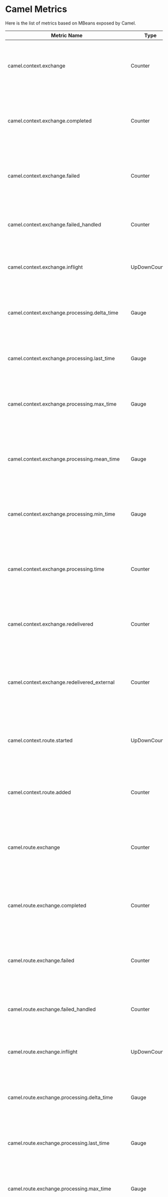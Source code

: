 # Camel Metrics

Here is the list of metrics based on MBeans exposed by Camel.

| Metric Name                                    | Type          | Attributes                                          | Description                                                                                                                                                                                                                                                       |
|------------------------------------------------|---------------|-----------------------------------------------------|-------------------------------------------------------------------------------------------------------------------------------------------------------------------------------------------------------------------------------------------------------------------|
| camel.context.exchange                         | Counter       | context, camel_version, package_scan_class_resolver | Indicates the total number of exchanges, passed or failed, processed since context start-up or the last reset operation.                                                                                                                                          |
| camel.context.exchange.completed               | Counter       | context, camel_version, package_scan_class_resolver | Indicates the total number of exchanges processed successfully since context start-up or the last reset operation.                                                                                                                                                |
| camel.context.exchange.failed                  | Counter       | context, camel_version, package_scan_class_resolver | Indicates the total number of exchanges that failed to process since context start-up or the last reset operation.                                                                                                                                                |
| camel.context.exchange.failed_handled          | Counter       | context, camel_version, package_scan_class_resolver | Indicates the number of exchanges failed and handled by an ExceptionHandler in the context.                                                                                                                                                                       |
| camel.context.exchange.inflight                | UpDownCounter | context, camel_version, package_scan_class_resolver | Indicates the number of exchanges currently transiting the context.                                                                                                                                                                                               |
| camel.context.exchange.processing.delta_time   | Gauge         | context, camel_version, package_scan_class_resolver | Indicates the difference, in milliseconds, of the Processing Time of the last two exchanges transited the context.                                                                                                                                                |
| camel.context.exchange.processing.last_time    | Gauge         | context, camel_version, package_scan_class_resolver | Indicates the time, in milliseconds, it took to process the last exchange.                                                                                                                                                                                        |
| camel.context.exchange.processing.max_time     | Gauge         | context, camel_version, package_scan_class_resolver | Indicates the longest time, in milliseconds, to process an exchange since context start-up or the last reset operation.                                                                                                                                           |
| camel.context.exchange.processing.mean_time    | Gauge         | context, camel_version, package_scan_class_resolver | Indicates the mean processing time, in milliseconds, for all exchanges processed since context start-up or the last reset operation.                                                                                                                              |
| camel.context.exchange.processing.min_time     | Gauge         | context, camel_version, package_scan_class_resolver | Indicates the shortest time, in milliseconds, to process an exchange since context start-up or the last reset operation.                                                                                                                                          |
| camel.context.exchange.processing.time         | Counter       | context, camel_version, package_scan_class_resolver | Indicates the total processing time, in milliseconds, to process all exchanges since context start-up or the last reset operation.                                                                                                                                |
| camel.context.exchange.redelivered             | Counter       | context, camel_version, package_scan_class_resolver | Number of exchanges redelivered (internal only)  since context start-up or the last reset operation.                                                                                                                                                              |
| camel.context.exchange.redelivered_external    | Counter       | context, camel_version, package_scan_class_resolver | The total number of all external initiated redeliveries (such as from JMS broker) since context start-up or the last reset operation.                                                                                                                             |
| camel.context.route.started                    | UpDownCounter | context, camel_version, package_scan_class_resolver | Indicates the number of routes started successfully since context start-up or the last reset operation.                                                                                                                                                           |
| camel.context.route.added                      | Counter       | context, camel_version, package_scan_class_resolver | Indicates the total number of routes added successfully since context start-up or the last reset operation.                                                                                                                                                       |
| camel.route.exchange                           | Counter       | context, route                                      | Indicates the total number of exchanges, passed or failed, that the route has processed since route start-up or the last reset operation.                                                                                                                         |
| camel.route.exchange.completed                 | Counter       | context, route                                      | Indicates the total number of exchanges the route has processed successfully since route start-up or the last reset operation.                                                                                                                                    |
| camel.route.exchange.failed                    | Counter       | context, route                                      | Indicates the total number of exchanges that the route has failed to process since route start-up or the last reset operation.                                                                                                                                    |
| camel.route.exchange.failed_handled            | Counter       | context, route                                      | Indicates the number of exchanges failed and handled by an ExceptionHandler in the route.                                                                                                                                                                         |
| camel.route.exchange.inflight                  | UpDownCounter | context, route                                      | Indicates the number of exchanges currently transiting the route.                                                                                                                                                                                                 |
| camel.route.exchange.processing.delta_time     | Gauge         | context, route                                      | Indicates the difference, in milliseconds, of the Processing Time of the last two exchanges transited the route.                                                                                                                                                  |
| camel.route.exchange.processing.last_time      | Gauge         | context, route                                      | Indicates the time, in milliseconds, it took the route to process the last exchange.                                                                                                                                                                              |
| camel.route.exchange.processing.max_time       | Gauge         | context, route                                      | Indicates the longest time, in milliseconds, to process an exchange since the route start-up or the last reset operation.                                                                                                                                         |
| camel.route.exchange.processing.mean_time      | Gauge         | context, route                                      | Indicates the mean processing time, in milliseconds, for all exchanges processed since the route start-up or the last reset operation.                                                                                                                            |
| camel.route.exchange.processing.min_time       | Gauge         | context, route                                      | Indicates the shortest time, in milliseconds, to process an exchange since the route start-up or the last reset operation.                                                                                                                                        |
| camel.route.exchange.processing.time           | Counter       | context, route                                      | Indicates the total processing time, in milliseconds, of all exchanges the selected processed since route start-up or the last reset operation.                                                                                                                   |
| camel.route.exchange.redelivered               | Counter       | context, route                                      | Number of exchanges redelivered (internal only)  since route start-up or the last reset operation.                                                                                                                                                                |
| camel.route.exchange.redelivered_external      | Counter       | context, route                                      | The total number of all external initiated redeliveries (such as from JMS broker) since the route start-up or the last reset operation.                                                                                                                           |
| camel.processor.exchange                       | Counter       | context, route, processor, destination              | Indicates the total number of exchanges, passed or failed, that the selected processor has processed since processor start-up or the last reset operation.                                                                                                        |
| camel.processor.exchange.completed             | Counter       | context, route, processor, destination              | Indicates the total number of exchanges the selected processor has processed successfully since processor start-up or the last reset operation.                                                                                                                   |
| camel.processor.exchange.failed                | Counter       | context, route, processor, destination              | Indicates the total number of exchanges that the selected processor has failed to process since processor start-up or the last reset operation.                                                                                                                   |
| camel.processor.exchange.inflight              | UpDownCounter | context, route, processor, destination              | Indicates the number of exchanges currently transiting the processor.                                                                                                                                                                                             |
| camel.processor.exchange.failed_handled        | Counter       | context, route, processor, destination              | Indicates the number of exchanges failed and handled by an ExceptionHandler in the context.                                                                                                                                                                       |
| camel.processor.exchange.processing.delta_time | Gauge         | context, route, processor, destination              | Indicates the difference, in milliseconds, of the Processing Time of the last two exchanges transited the selected processor.                                                                                                                                     |
| camel.processor.exchange.processing.last_time  | Gauge         | context, route, processor, destination              | Indicates the time, in milliseconds, it took the selected processor to process the last exchange.                                                                                                                                                                 |
| camel.processor.exchange.processing.max_time   | Gauge         | context, route, processor, destination              | Indicates the longest time, in milliseconds, to process an exchange since processor start-up or the last reset operation.                                                                                                                                         |
| camel.processor.exchange.processing.mean_time  | Gauge         | context, route, processor, destination              | Indicates the mean processing time, in milliseconds, for all exchanges processed since processor start-up or the last reset operation.                                                                                                                            |
| camel.processor.exchange.processing.min_time   | Gauge         | context, route, processor, destination              | Indicates the shortest time, in milliseconds, to process an exchange since processor start-up or the last reset operation.                                                                                                                                        |
| camel.processor.exchange.processing.time       | Counter       | context, route, processor, destination              | Indicates the total processing time, in milliseconds, to process all exchanges since start-up or the last reset operation.                                                                                                                                        |
| camel.processor.exchange.redelivered           | Counter       | context, route, processor, destination              | Number of exchanges redelivered (internal only)  since selected processor start-up or the last reset operation.                                                                                                                                                   |
| camel.processor.exchange.redelivered_external  | Counter       | context, route, processor, destination              | The total number of all external initiated redeliveries (such as from JMS broker) since processor start-up or the last reset operation.                                                                                                                           |
| camel.threadpool.active                        | UpDownCounter | context, route, pool_id                             | The approximate number of threads that are actively executing tasks.                                                                                                                                                                                              |
| camel.threadpool.pool.size                     | UpDownCounter | context, route, pool_id                             | The current number of threads in the pool.                                                                                                                                                                                                                        |
| camel.threadpool.pool.core_size                | UpDownCounter | context, route, pool_id                             | The number of threads that are always kept in the pool, even if they are idle.                                                                                                                                                                                    |
| camel.threadpool.pool.largest_size             | Gauge         | context, route, pool_id                             | The largest number of threads that have ever simultaneously been in the pool.                                                                                                                                                                                     |
| camel.threadpool.task                          | Counter       | context, route, pool_id                             | The approximate total number of tasks that have ever been scheduled for execution.                                                                                                                                                                                |
| camel.threadpool.task.completed                | Counter       | context, route, pool_id                             | The approximate total number of tasks that have completed execution. Because the states of tasks and threads may change dynamically during computation, the returned value is only an approximation, but one that does not ever decrease across successive calls. |
| camel.threadpool.task.queue_size               | UpDownCounter | context, route, pool_id                             | The number of Tasks in the Task Queue.                                                                                                                                                                                                                            |
